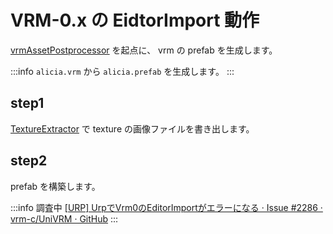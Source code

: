 # VRM-0.x の EidtorImport 動作

[vrmAssetPostprocessor](https://github.com/vrm-c/UniVRM/blob/master/Assets/VRM/Editor/Format/vrmAssetPostprocessor.cs) を起点に、
vrm の prefab を生成します。

:::info
`alicia.vrm` から `alicia.prefab` を生成します。
:::

## step1

[TextureExtractor](https://github.com/vrm-c/UniVRM/blob/master/Assets/UniGLTF/Editor/UniGLTF/ScriptedImporter/TextureExtractor.cs) で texture の画像ファイルを書き出します。

## step2

prefab を構築します。

:::info 調査中
[\[URP\] UrpでVrm0のEditorImportがエラーになる · Issue #2286 · vrm-c/UniVRM · GitHub](https://github.com/vrm-c/UniVRM/issues/2286)
:::
